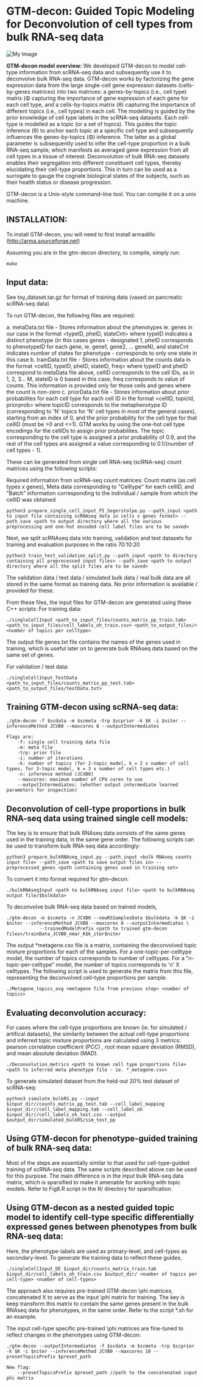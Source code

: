 # GTM-decon: Guided Topic Modeling for Deconvolution of cell types from bulk RNA-seq data

![My Image](main_fig.png)

**GTM-decon model overview:** 
We developed GTM-decon to model cell-type information from scRNA-seq data and subsequently use it to deconvolve bulk RNA-seq data. GTM-decon works by factorizing the gene expression data from the large single-cell gene expression datasets (cells-by-genes matrices) into two matrices: a genes-by-topics (i.e., cell type) matrix (&Phi; capturing the importance of gene expression of each gene for each cell type, and a cells-by-topics matrix (&theta;) capturing the importance of different topics (i.e., cell types) in each cell. The modelling is guided by the prior knowledge of cell type labels in the scRNA-seq datasets. Each cell-type is modelled as a topic (or a set of topics). This guides the topic inference (&theta;) to anchor each topic at a specific cell type and subsequently influences the genes-by-topics (&Phi;) inference. The latter as a global parameter is subsequently used to infer the cell-type proportion in a bulk RNA-seq sample, which manifests as averaged gene expression from all cell types in a tissue of interest. Deconvolution of bulk RNA-seq datasets enables their segregation into different constituent cell types, thereby elucidating their cell-type proportions. This in turn can be used as a surrogate to gauge the cognate biological states of the subjects, such as their health status or disease progression.

GTM-decon is a Unix-style command-line tool. You can compile it on a unix machine.

## INSTALLATION:

To install GTM-decon, you will need to first install armadillo (http://arma.sourceforge.net)

Assuming you are in the gtm-decon directory, to compile, simply run:
```
make
```

## Input data:
See toy_dataset.tar.gz for format of training data (vased on pancreatic scRNA-seq data)

To run GTM-decon, the following files are required:

a. metaData.txt file - Stores information about the phenotypes ie. genes in our case in the format <typeID, pheID, stateCnt> where typeID indicates a distinct phenotype (in this cases genes - designated 1, pheID corresponds to phenotypeID for each gene, ie. gene1, gene2, ... geneN), and stateCnt indicates number of states for phenotype - corresponds to only one state in this case 
b. trainData.txt file - Stores information about the counts data in the format <cellID, typeID, pheID, stateID, freq> where typeID and pheID correspond to metaData file above, cellID corresponds to the cell IDs, as in 1, 2, 3... M, stateID is 0 based in this case, freq corresponds to value of counts. This information is provided only for those cells and genes where the count is non-zero
c. priorData.txt file - Stores information about prior probabilites for each cell type for each cell ID in the format <cellID, topicId, priorprob> where topicID corresponds to the metaphenotype ID (corresponding to 'N' topics for 'N' cell types in most of the general cases), starting from an index of 0, and the prior probability for the cell type for that cellID (must be >0 and <=1). GTM works by using the one-hot cell type encodings for the cellIDs to assign prior probabilites. The topic corresponding to the cell type is assigned a prior probability of 0.9, and the rest of the cell types are assigned a value corresponding to 0.1/(number of cell types - 1).

These can be generated from single cell RNA-seq (scRNA-seq) count matrices using the following scripts:

Required information from scRNA-seq count matrices:
    Count matrix (as cell types x genes),
    Meta data corresponding to "Celltype" for each cellID, and "Batch" information corresponding to the individual / sample from which the cellID was obtained
```
python3 prepare_single_cell_input_PI_Segerstolpe.py --path_input <path to input file containing scRNAseq data in cells x genes format> --path_save <path to output directory where all the various preprocessing and one-hot encoded cell label files are to be saved>
```
Next, we split scRNAseq data into training, validation and test datasets for training and evaluation purposes in the ratio 70:10:20
```
python3 train_test_validation_split.py --path_input <path to directory containing all preprocessed input files> --path_save <path to output directory where all the split files are to be saved>
```
The validation data / test data / simulated bulk data / real bulk data are all stored in the same format as training data. No prior information is available / provided for these.

From these files, the input files for GTM-decon are generated using these C++ scripts:
For training data:
```
./singleCellInput <path_to_input_files/counts_matrix_pp_train.tab> <path_to_input_files/cell_labels_oh_train.csv> <path_to_output_files/> <number of topics per celltype>
``` 
The output file genes.txt file contains the names of the genes used in training, which is useful later on to generate bulk RNAseq data based on the same set of genes.

For validation / test data:
```
./singleCellInput_TestData <path_to_input_files/counts_matrix_pp_test.tab> <path_to_output_files/testData.txt>
```

## Training GTM-decon using scRNA-seq data:
```
./gtm-decon -f $scdata -m $scmeta -trp $scprior -k $K -i $niter --inferenceMethod JCVB0 --maxcores 8 --outputIntermediates

Flags are:
	-f: single cell training data file
	-m: meta file
	-trp: prior file
	-i: number of iterations
	-k: number of topics (for 2-topic model, k = 2 x number of cell types, for 3-topic model, k = 3 x number of cell types etc.)
	-n: inference method (JCVB0)
	--maxcores: maximum number of CPU cores to use
	--outputIntermediates: (whether output intermediate learned parameters for inspection)
```	

## Deconvolution of cell-type proportions in bulk RNA-seq data using trained single cell models:
The key is to ensure that bulk RNAseq data oonsists of the same genes used in the training data, in the same gene order. The following scripts can be used to transform bulk RNA-seq data accordingly:
```
python3 prepare_bulkRNAseq_input.py --path_input <bulk RNAseq counts input file> --path_save <path to save output files in> --preprocessed_genes <path containing genes used in training set>
```
To convert it into format required for gtm-decon:
```
./bulkRNAseqInput <path to bulkRNAseq input file> <path to bulkRNAseq output file/$bulkdata>
```
To deconvolve bulk RNA-seq data based on trained models,
```
./gtm-decon -m $scmeta -n JCVB0 --newRSSamplesData $bulkdata -k $K -i $niter --inferenceMethod JCVB0 --maxcores 8 --outputIntermediates \
            --trainedModelPrefix <path to trained gtm-decon files>/trainData_JCVB0_nmar_K$k_iter$niter
```
The output *metagene.csv file is a <sample X topics> matrix, containing the deconvolved topic mixture proportions for each of the samples. For a one-topic-per-celltype model, the number of topics corresponds to number of celltypes. For a "n-topic-per-celltype" model, the number of topics corresponds to 'n' X celltypes. The following script is used to generate the <sample X celltype> matrix from this file, representing the deconvolved cell-type proportions per sample.
```
./Metagene_topics_avg <metagene file from previous step> <number of topics> 
```

## Evaluating deconvolution accuracy:
	
For cases where the cell-type proportions are known (ie. for simulated / artifical datasets), the similarity between the actual cell-type proportions and inferred topic mixture proportions are calculated using 3 metrics: pearson correlation coefficient (PCC) , root mean square deviation (RMSD), and mean absolute deviation (MAD).
```		
./Deconvolution_metrics <path to known cell type proportions file>  <path to inferred meta phenotype file - ie. *_metagene.csv> 
```
To generate simulated dataset from the held-out 20% test dataset of scRNA-seq:
```
python3 simulate_bulkRS.py --input $input_dir//counts_matrix_pp_test.tab --cell_label_mapping $input_dir//cell_label_mapping.tab --cell_label_oh $input_dir//cell_labels_oh_test.csv --output $output_dir/simulated_bulkRS/sim_test_pp
```

## Using GTM-decon for phenotype-guided training of bulk RNA-seq data:
Most of the steps are essentially similar to that used for cell-type-guided training of scRNA-seq data. The same scripts described above can be used for this purpose. The main difference is in the input bulk RNA-seq data matrix, which is sparsified to make it amenable for working with topic models. Refer to Fig8.R script in the R/ directory for sparsification.
	
## Using GTM-decon as a nested guided topic model to identify cell-type specific differentially expressed genes between phenotypes from bulk RNA-seq data:
Here, the phenotype-labels are used as primary-level, and cell-types as secondary-level. To generate the training data to reflect these guides,
```
./singleCellInput_DE $input_dir/counts_matrix_train.tab $input_dir/cell_labels_oh_train.csv $output_dir/ <number of topics per cell-type> <number of cell-types>
```
The approach also requires pre-trained GTM-decon \phi matrices, concatenated X <number of phenotypes> to serve as the input \phi matrix for training. The key is keep transform this matrix to contain the same genes present in the bulk RNAseq data for phenotypes, in the same order. Refer to the script *.sh for an example.

The input cell-type specific pre-trained \phi matrices are fine-tuned to reflect changes in the phenotypes using GTM-decon:
```
./gtm-decon --outputIntermediates -f $scdata -m $scmeta -trp $scprior -k $K -i $niter --inferenceMethod JCVB0 --maxcores 10 --presetTopicsPrefix $preset_path

New flag:
	--presetTopicsPrefix $preset_path //path to the concatenated input phi matrix
```
